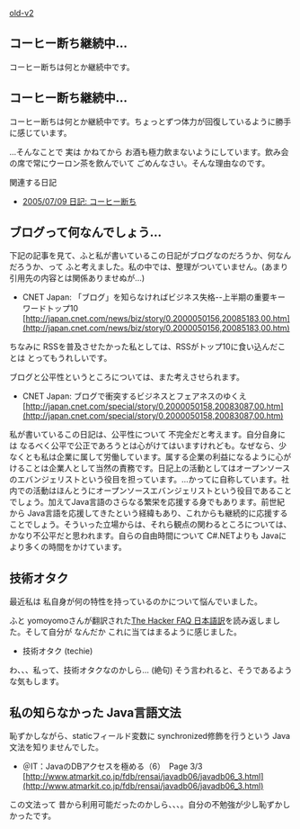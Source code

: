 [old-v2](ig050713-orig.html)

## コーヒー断ち継続中…

コーヒー断ちは何とか継続中です。

## コーヒー断ち継続中…

コーヒー断ちは何とか継続中です。ちょっとずつ体力が回復しているように勝手に感じています。

…そんなことで 実は かねてから お酒も極力飲まないようにしています。飲み会の席で常にウーロン茶を飲んでいて ごめんなさい。そんな理由なのです。

関連する日記

* [2005/07/09 日記: コーヒー断ち](ig050709.html)

## ブログって何なんでしょう…

下記の記事を見て、ふと私が書いているこの日記がブログなのだろうか、何なんだろうか、って ふと考えました。私の中では、整理がついていません。(あまり引用先の内容とは関係ありませぬが…)

* CNET Japan: 「ブログ」を知らなければビジネス失格--上半期の重要キーワードトップ10
  [http://japan.cnet.com/news/biz/story/0,2000050156,20085183,00.htm](http://japan.cnet.com/news/biz/story/0,2000050156,20085183,00.htm)

ちなみに RSSを普及させたかった私としては、RSSがトップ10に食い込んだことは とってもうれしいです。

ブログと公平性というところについては、また考えさせられます。

* CNET Japan: ブログで衝突するビジネスとフェアネスのゆくえ
  [http://japan.cnet.com/special/story/0,2000050158,20083087,00.htm](http://japan.cnet.com/special/story/0,2000050158,20083087,00.htm)

私が書いているこの日記は、公平性について 不完全だと考えます。自分自身には なるべく公平で公正であろうとは心がけてはいますけれども。なぜなら、少なくとも私は企業に属して労働しています。属する企業の利益になるように心がけることは企業人として当然の責務です。日記上の活動としてはオープンソースのエバンジェリストという役目を担っています。…かってに自称しています。社内での活動はほんとうにオープンソースエバンジェリストという役目であることでしょう。加えてJava言語のさらなる繁栄を応援する身でもあります。前世紀から Java言語を応援してきたという経緯もあり、これからも継続的に応援することでしょう。そういった立場からは、それら観点の関わるところについては、かなり不公平だと思われます。自らの自由時間について C#.NETよりも Javaにより多くの時間をかけています。

## 技術オタク

最近私は 私自身が何の特性を持っているのかについて悩んでいました。

ふと yomoyomoさんが翻訳された[The Hacker FAQ 日本語訳](http://www.yamdas.org/column/technique/hackerj.html)を読み返しました。そして自分が なんだか これに当てはまるように感じました。

* 技術オタク (techie)

わ、、、私って、技術オタクなのかしら… (絶句) そう言われると、そうであるような気もします。

## 私の知らなかった Java言語文法

恥ずかしながら、staticフィールド変数に synchronized修飾を行うという Java文法を知りませんでした。

* ＠IT：JavaのDBアクセスを極める（6）　Page 3/3
  [http://www.atmarkit.co.jp/fdb/rensai/javadb06/javadb06_3.html](http://www.atmarkit.co.jp/fdb/rensai/javadb06/javadb06_3.html)

この文法って 昔から利用可能だったのかしら、、、。自分の不勉強が少し恥ずかしかったです。